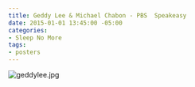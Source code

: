 ```yaml
---
title: Geddy Lee & Michael Chabon - PBS  Speakeasy
date: 2015-01-01 13:45:00 -05:00
categories:
- Sleep No More
tags:
- posters
---
```


![geddylee.jpg](/uploads/geddylee.jpg)